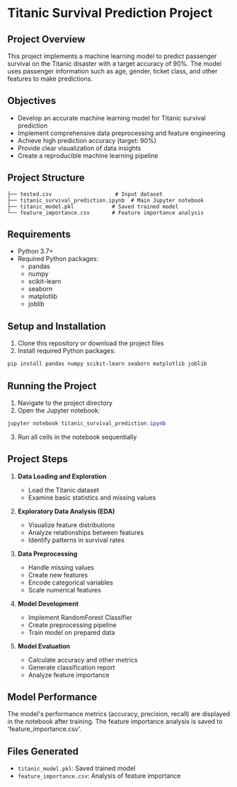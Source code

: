 # Titanic Survival Prediction Project

## Project Overview
This project implements a machine learning model to predict passenger survival on the Titanic disaster with a target accuracy of 90%. The model uses passenger information such as age, gender, ticket class, and other features to make predictions.

## Objectives
- Develop an accurate machine learning model for Titanic survival prediction
- Implement comprehensive data preprocessing and feature engineering
- Achieve high prediction accuracy (target: 90%)
- Provide clear visualization of data insights
- Create a reproducible machine learning pipeline

## Project Structure
```
├── tested.csv                    # Input dataset
├── titanic_survival_prediction.ipynb  # Main Jupyter notebook
├── titanic_model.pkl            # Saved trained model
└── feature_importance.csv       # Feature importance analysis
```

## Requirements
- Python 3.7+
- Required Python packages:
  - pandas
  - numpy
  - scikit-learn
  - seaborn
  - matplotlib
  - joblib

## Setup and Installation
1. Clone this repository or download the project files
2. Install required Python packages:
```powershell
pip install pandas numpy scikit-learn seaborn matplotlib joblib
```

## Running the Project
1. Navigate to the project directory
2. Open the Jupyter notebook:
```powershell
jupyter notebook titanic_survival_prediction.ipynb
```
3. Run all cells in the notebook sequentially

## Project Steps
1. **Data Loading and Exploration**
   - Load the Titanic dataset
   - Examine basic statistics and missing values

2. **Exploratory Data Analysis (EDA)**
   - Visualize feature distributions
   - Analyze relationships between features
   - Identify patterns in survival rates

3. **Data Preprocessing**
   - Handle missing values
   - Create new features
   - Encode categorical variables
   - Scale numerical features

4. **Model Development**
   - Implement RandomForest Classifier
   - Create preprocessing pipeline
   - Train model on prepared data

5. **Model Evaluation**
   - Calculate accuracy and other metrics
   - Generate classification report
   - Analyze feature importance

## Model Performance
The model's performance metrics (accuracy, precision, recall) are displayed in the notebook after training. The feature importance analysis is saved to 'feature_importance.csv'.

## Files Generated
- `titanic_model.pkl`: Saved trained model
- `feature_importance.csv`: Analysis of feature importance
